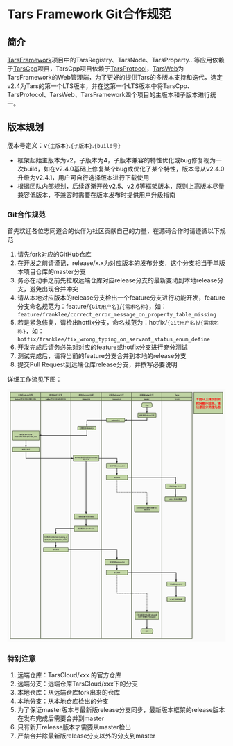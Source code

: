 # Tars Framework Git合作规范

## 简介

[TarsFramework](https://github.com/TarsCloud/TarsFramework)项目中的TarsRegistry、TarsNode、TarsProperty...等应用依赖于[TarsCpp](https://github.com/TarsCloud/TarsCpp)项目，TarsCpp项目依赖于[TarsProtocol](https://github.com/TarsCloud/TarsProtocol)，[TarsWeb](https://github.com/TarsCloud/TarsWeb)为TarsFramework的Web管理端，为了更好的提供Tars的多版本支持和迭代，选定v2.4为Tars的第一个LTS版本，并在这第一个LTS版本中将TarsCpp、TarsProtocol、TarsWeb、TarsFramework四个项目的主版本和子版本进行统一。

## 版本规划

版本号定义：v`{主版本}`.`{子版本}`.`{build号}`

- 框架起始主版本为v2，子版本为4，子版本兼容的特性优化或bug修复视为一次build，如在v2.4.0基础上修复某个bug或优化了某个特性，版本号从v2.4.0升级为v2.4.1，用户可自行选择版本进行下载使用
- 根据团队内部规划，后续逐渐开放v2.5、v2.6等框架版本，原则上高版本尽量兼容低版本，不兼容时需要在版本发布时提供用户升级指南

### Git合作规范

首先欢迎各位志同道合的伙伴为社区贡献自己的力量，在源码合作时请遵循以下规范

1. 请先fork对应的GitHub仓库
2. 在开发之前请谨记，release/x.x为对应版本的发布分支，这个分支相当于单版本项目仓库的master分支
3. 务必在动手之前先拉取远端仓库对应release分支的最新变动到本地release分支，避免出现合并冲突
4. 请从本地对应版本的release分支检出一个feature分支进行功能开发，feature分支命名规范为：feature/`{Git用户名}`/`{需求名称}`，如：`feature/franklee/correct_error_message_on_property_table_missing`
5. 若是紧急修复，请检出hotfix分支，命名规范为：hotfix/`{Git用户名}`/`{需求名称}`，如：`hotfix/franklee/fix_wrong_typing_on_servant_status_enum_define`
5. 开发完成后请务必先对对应的feature或hotfix分支进行充分测试
6. 测试完成后，请将当前的feature分支合并到本地的release分支
7. 提交Pull Request到远端仓库release分支，并撰写必要说明

详细工作流见下图：

![Tars Framework Git Flows](../assets/tars_framework_git_flows.jpg)

### 特别注意

1. 远端仓库：TarsCloud/xxx 的官方仓库
2. 远端分支：远端仓库TarsCloud/xxx下的分支
3. 本地仓库：从远端仓库fork出来的仓库
4. 本地分支：从本地仓库检出的分支
5. 为了保证master版本与最新版release分支同步，最新版本框架的release版本在发布完成后需要合并到master
6. 只有新开release版本才需要从master检出
7. 严禁合并除最新版release分支以外的分支到master